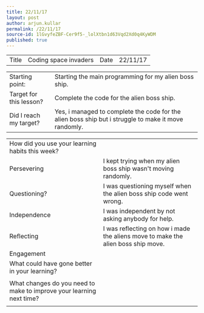 ```yaml
---
title: 22/11/17
layout: post
author: arjun.kullar
permalink: /22/11/17
source-id: 1lGvyfeZBF-Cer9f5-_lolXtbn1d63Vqd2Xd0q4KyWDM
published: true
---
```

<table>
  <tr>
    <td>Title</td>
    <td>Coding space invaders </td>
    <td>Date</td>
    <td>22/11/17</td>
  </tr>
</table>


<table>
  <tr>
    <td>Starting point:</td>
    <td>Starting the main programming for my alien boss ship.</td>
  </tr>
  <tr>
    <td>Target for this lesson?</td>
    <td>Complete the code for the alien boss ship.</td>
  </tr>
  <tr>
    <td>Did I reach my target? </td>
    <td>Yes, i managed to complete the code for the alien boss ship but i struggle to make it move randomly.</td>
  </tr>
</table>


<table>
  <tr>
    <td>How did you use your learning habits this week?</td>
    <td></td>
  </tr>
  <tr>
    <td>Persevering</td>
    <td>I kept trying when my alien boss ship wasn't moving randomly.</td>
  </tr>
  <tr>
    <td>Questioning?</td>
    <td>I was questioning myself when the alien boss ship code went wrong.</td>
  </tr>
  <tr>
    <td>Independence</td>
    <td>I was independent by not asking anybody for help.</td>
  </tr>
  <tr>
    <td>Reflecting</td>
    <td>I was reflecting on how i made the aliens move to make the alien boss ship move.</td>
  </tr>
  <tr>
    <td>Engagement</td>
    <td></td>
  </tr>
  <tr>
    <td>What could have gone better in your learning?</td>
    <td></td>
  </tr>
  <tr>
    <td></td>
    <td></td>
  </tr>
  <tr>
    <td>What changes do you need to make to improve your learning next time?</td>
    <td></td>
  </tr>
  <tr>
    <td></td>
    <td></td>
  </tr>
</table>


